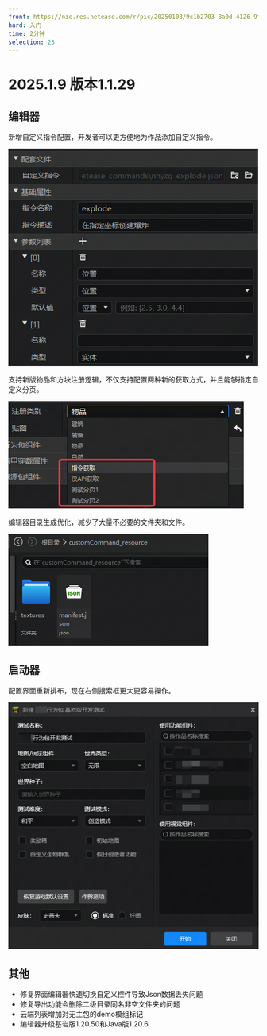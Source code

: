 ```yaml
---
front: https://nie.res.netease.com/r/pic/20250108/9c1b2703-8a0d-4126-9ffd-3c55e17e0a9a.jpg
hard: 入门
time: 2分钟
selection: 23
---
```


# 2025.1.9 版本1.1.29

## 编辑器

新增自定义指令配置，开发者可以更方便地为作品添加自定义指令。

![图片](./images/250109/3.png)

支持新版物品和方块注册逻辑，不仅支持配置两种新的获取方式，并且能够指定自定义分页。

![图片](./images/250109/2.png)

编辑器目录生成优化，减少了大量不必要的文件夹和文件。

![图片](./images/250109/4.png)

## 启动器

配置界面重新排布，现在右侧搜索框更大更容易操作。

![图片](./images/250109/1.png)

## 其他

- 修复界面编辑器快速切换自定义控件导致Json数据丢失问题
- 修复导出功能会删除二级目录同名非空文件夹的问题
- 云端列表增加对无主包的demo模组标记
- 编辑器升级基岩版1.20.50和Java版1.20.6